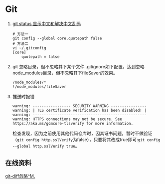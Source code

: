 # Git

1. [git status 显示中文和解决中文乱码](https://blog.csdn.net/u012145252/article/details/81775362)

    ```shell
    # 方法一
    git config --global core.quotepath false
    # 方法二
    vi ~/.gitconfig
    [core]
        quotepath = false
    ```

2. git 忽略目录，但不忽略其下某个文件
    .gitignore如下配置，达到忽略node_modules目录，但不忽略其下fileSaver的效果。

    ```shell
    /node_modules/*
    !/node_modules/fileSaver
    ```

3. 推送时报错

    ```shell
    warning: ----------------- SECURITY WARNING ----------------
    warning: | TLS certificate verification has been disabled! |
    warning: ---------------------------------------------------
    warning: HTTPS connections may not be secure. See https://aka.ms/gcmcore-tlsverify for more information.
    ```

    检查发现，因为之前使用其他代码仓库时，因其证书问题，暂时不做验证（`git config http.sslVerify`为false），只要将其改成true即可:`git config --global http.sslVerify true`。

## 在线资料

[git-diff忽略^M.](https://blog.csdn.net/asdfgh0077/article/details/104157910)
